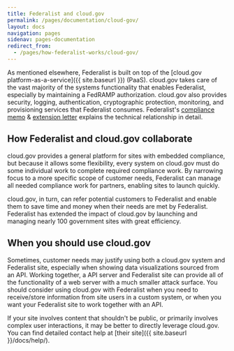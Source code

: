 ```yaml
---
title: Federalist and cloud.gov
permalink: /pages/documentation/cloud-gov/
layout: docs
navigation: pages
sidenav: pages-documentation
redirect_from:
  - /pages/how-federalist-works/cloud-gov/
---
```


As mentioned elsewhere, Federalist is built on top of the [cloud.gov platform-as-a-service]({{ site.baseurl }}) (PaaS). cloud.gov takes care of the vast majority of the systems functionality that enables Federalist, especially by maintaining a FedRAMP authorization. cloud.gov also provides security, logging, authentication, cryptographic protection, monitoring, and provisioning services that Federalist consumes. Federalist's [compliance memo]({{site.baseurl}}/assets/pages/documents/Federalist-Compliance-Memo.pdf) & [extension letter]({{site.baseurl}}/assets/pages/documents/Federalist-ATO-Extension-Letter.pdf) explains the technical relationship in detail.

## How Federalist and cloud.gov collaborate

cloud.gov provides a general platform for sites with embedded compliance, but because it allows some flexibility, every system on cloud.gov must do some individual work to complete required compliance work. By narrowing focus to a more specific scope of customer needs, Federalist can manage all needed compliance work for partners, enabling sites to launch quickly.

cloud.gov, in turn, can refer potential customers to Federalist and enable them to save time and money when their needs are met by Federalist. Federalist has extended the impact of cloud.gov by launching and managing nearly 100 government sites with great efficiency.

## When you should use cloud.gov

Sometimes, customer needs may justify using both a cloud.gov system and Federalist site, especially when showing data visualizations sourced from an API. Working together, a API server and Federalist site can provide all of the functionality of a web server with a much smaller attack surface. You should consider using cloud.gov with Federalist when you need to receive/store information from site users in a custom system, or when you want your Federalist site to work together with an API.

If your site involves content that shouldn't be public, or primarily involves complex user interactions, it may be better to directly leverage cloud.gov. You can find detailed contact help at [their site]({{ site.baseurl }}/docs/help/).
